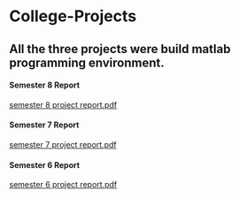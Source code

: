# College-Projects

## All the three projects were build matlab programming environment.

#### Semester 8 Report
[semester 8 project report.pdf](https://github.com/nilesh-tiwari244/College-Projects/files/9998156/semester.8.project.report.pdf)

#### Semester 7 Report
[semester 7 project report.pdf](https://github.com/nilesh-tiwari244/College-Projects/files/9998157/semester.7.project.report.pdf)

#### Semester 6 Report
[semester 6 project report.pdf](https://github.com/nilesh-tiwari244/College-Projects/files/9998158/semester.6.project.report.pdf)
